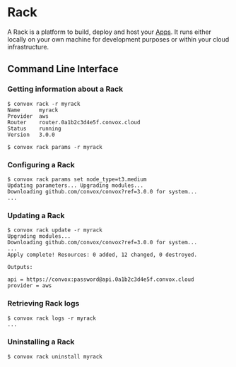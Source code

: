 # Rack

A Rack is a platform to build, deploy and host your [Apps](../app).  It runs either locally on your own machine for development purposes or within your cloud infrastructure.

## Command Line Interface

### Getting information about a Rack

    $ convox rack -r myrack
    Name      myrack
    Provider  aws
    Router    router.0a1b2c3d4e5f.convox.cloud
    Status    running
    Version   3.0.0

    $ convox rack params -r myrack

### Configuring a Rack

    $ convox rack params set node_type=t3.medium
    Updating parameters... Upgrading modules...
    Downloading github.com/convox/convox?ref=3.0.0 for system...
    ...

### Updating a Rack

    $ convox rack update -r myrack
    Upgrading modules...
    Downloading github.com/convox/convox?ref=3.0.0 for system...
    ...
    Apply complete! Resources: 0 added, 12 changed, 0 destroyed.

    Outputs:

    api = https://convox:password@api.0a1b2c3d4e5f.convox.cloud
    provider = aws

### Retrieving Rack logs

    $ convox rack logs -r myrack
    ...

### Uninstalling a Rack

    $ convox rack uninstall myrack


